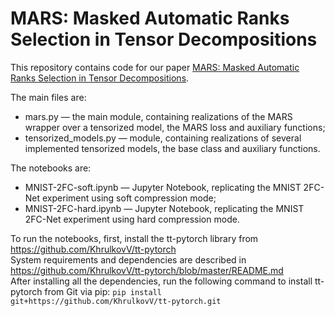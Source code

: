 # MARS: Masked Automatic Ranks Selection in Tensor Decompositions
This repository contains code for our paper [MARS: Masked Automatic Ranks Selection in Tensor Decompositions](https://arxiv.org/abs/2006.10859).


The main files are:
* mars.py &mdash; the main module, containing realizations of the MARS wrapper over a tensorized model, the MARS loss and auxiliary functions;
* tensorized_models.py &mdash; module, containing realizations of several implemented tensorized models, the base class and auxiliary functions.

The notebooks are:
* MNIST-2FC-soft.ipynb &mdash; Jupyter Notebook, replicating the MNIST 2FC-Net experiment using soft compression mode;
* MNIST-2FC-hard.ipynb &mdash; Jupyter Notebook, replicating the MNIST 2FC-Net experiment using hard compression mode.

To run the notebooks, first, install the tt-pytorch library from https://github.com/KhrulkovV/tt-pytorch  
System requirements and dependencies are described in https://github.com/KhrulkovV/tt-pytorch/blob/master/README.md  
After installing all the dependencies, run the following command to install tt-pytorch from Git via pip: `pip install git+https://github.com/KhrulkovV/tt-pytorch.git`

